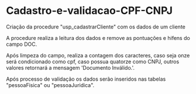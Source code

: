 # Cadastro-e-validacao-CPF-CNPJ
Criação da procedure "usp_cadastrarCliente" com os dados de um cliente

A procedure realiza a leitura dos dados e remove as pontuações e hifens do campo DOC.

Após limpeza do campo,  realiza a contagem dos caracteres, caso seja onze será condicionado como cpf, caso possua quatorze como CNPJ, outros valores retornará a mensagem 'Documento Inválido.'.

Após processo de validação os dados serão inseridos nas tabelas "pessoaFisica" ou "pessoaJuridica".
